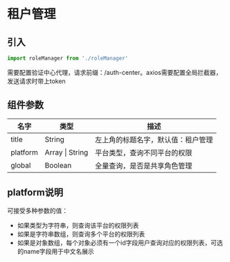 # 租户管理

## 引入

```js
import roleManager from './roleManager'
```

需要配置验证中心代理，请求前缀：/auth-center。axios需要配置全局拦截器，发送请求时带上token

## 组件参数

| 名字     | 类型            | 描述                               |
| -------- | --------------- | ---------------------------------- |
| title    | String          | 左上角的标题名字，默认值：租户管理 |
| platform | Array \| String | 平台类型，查询不同平台的权限       |
| global   | Boolean         | 全量查询，是否是共享角色管理       |

## platform说明

可接受多种参数的值：

* 如果类型为字符串，则查询该平台的权限列表
* 如果是字符串数组，则查询多个平台的权限列表
* 如果是对象数组，每个对象必须有一个id字段用户查询对应的权限列表，可选的name字段用于中文名展示
